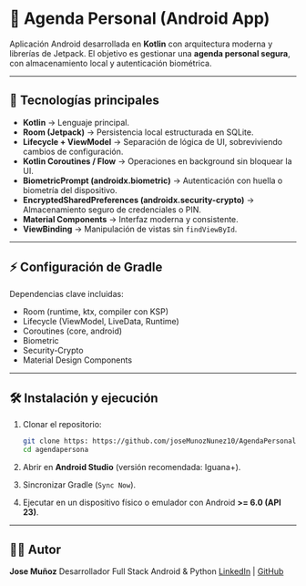 # 📒 Agenda Personal (Android App)

Aplicación Android desarrollada en **Kotlin** con arquitectura moderna y librerías de Jetpack.
El objetivo es gestionar una **agenda personal segura**, con almacenamiento local y autenticación biométrica.

---

## 🚀 Tecnologías principales

* **Kotlin** → Lenguaje principal.
* **Room (Jetpack)** → Persistencia local estructurada en SQLite.
* **Lifecycle + ViewModel** → Separación de lógica de UI, sobreviviendo cambios de configuración.
* **Kotlin Coroutines / Flow** → Operaciones en background sin bloquear la UI.
* **BiometricPrompt (androidx.biometric)** → Autenticación con huella o biometría del dispositivo.
* **EncryptedSharedPreferences (androidx.security-crypto)** → Almacenamiento seguro de credenciales o PIN.
* **Material Components** → Interfaz moderna y consistente.
* **ViewBinding** → Manipulación de vistas sin `findViewById`.

---

## ⚡ Configuración de Gradle

Dependencias clave incluidas:

* Room (runtime, ktx, compiler con KSP)
* Lifecycle (ViewModel, LiveData, Runtime)
* Coroutines (core, android)
* Biometric
* Security-Crypto
* Material Design Components

---

## 🛠️ Instalación y ejecución

1. Clonar el repositorio:

   ```bash
   git clone https: https://github.com/joseMunozNunez10/AgendaPersonal
   cd agendapersona
   ```

2. Abrir en **Android Studio** (versión recomendada: Iguana+).

3. Sincronizar Gradle (`Sync Now`).

4. Ejecutar en un dispositivo físico o emulador con Android **>= 6.0 (API 23)**.

---

## 👨‍💻 Autor

**Jose Muñoz**
Desarrollador Full Stack Android & Python 
[LinkedIn](https://www.linkedin.com/in/jose-munoz-nunez/) | [GitHub](https://github.com/joseMunozNunez10)
